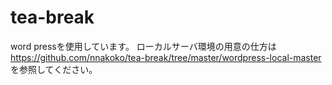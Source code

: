 # tea-break
word pressを使用しています。
ローカルサーバ環境の用意の仕方は
https://github.com/nnakoko/tea-break/tree/master/wordpress-local-master
を参照してください。
